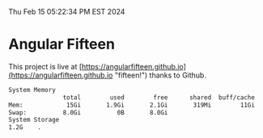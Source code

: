 Thu Feb 15 05:22:34 PM EST 2024

# Angular Fifteen


This project is live at [https://angularfifteen.github.io](https://angularfifteen.github.io "fifteen!") thanks to Github.

```bash
System Memory
               total        used        free      shared  buff/cache   available
Mem:            15Gi       1.9Gi       2.1Gi       319Mi        11Gi        13Gi
Swap:          8.0Gi          0B       8.0Gi
System Storage
1.2G	.
